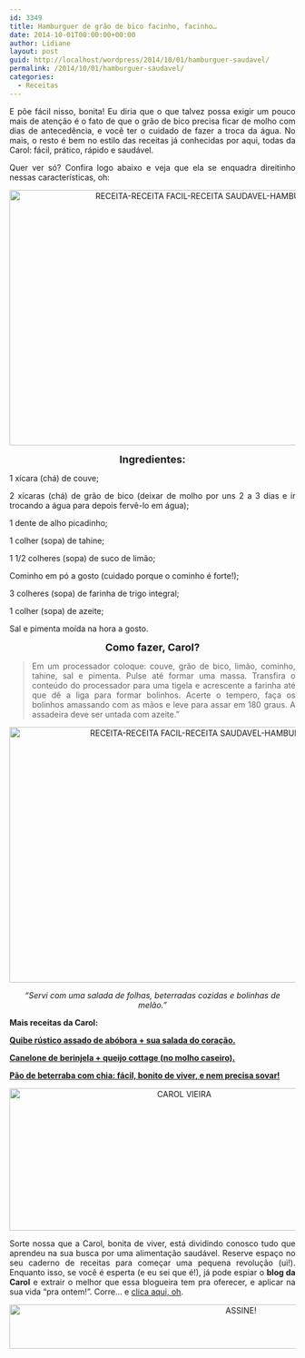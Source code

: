 ```yaml
---
id: 3349
title: Hamburguer de grão de bico facinho, facinho…
date: 2014-10-01T00:00:00+00:00
author: Lidiane
layout: post
guid: http://localhost/wordpress/2014/10/01/hamburguer-saudavel/
permalink: /2014/10/01/hamburguer-saudavel/
categories:
  - Receitas
---
```

<p align="justify">
  E põe fácil nisso, bonita! Eu diria que o que talvez possa exigir um pouco mais de atenção é o fato de que o grão de bico precisa ficar de molho com dias de antecedência, e você ter o cuidado de fazer a troca da água. No mais, o resto é bem no estilo das receitas já conhecidas por aqui, todas da Carol: fácil, prático, rápido e saudável.
</p>

<p align="justify">
  Quer ver só? Confira logo abaixo e veja que ela se enquadra direitinho nessas características, oh:
</p>

<p align="center">
  <a href="http://www.trololodemulher.com.br/blog/wp-content/uploads/2014/09/RECEITA-RECEITA-FACIL-RECEITA-SAUDAVEL-HAMBURGUER-GRAO-DE-BICO.jpg"><img class="alignnone size-full wp-image-10436" src="http://www.trololodemulher.com.br/blog/wp-content/uploads/2014/09/RECEITA-RECEITA-FACIL-RECEITA-SAUDAVEL-HAMBURGUER-GRAO-DE-BICO.jpg" alt="RECEITA-RECEITA FACIL-RECEITA SAUDAVEL-HAMBURGUER-GRAO DE BICO" width="800" height="450" /></a>
</p>

<p align="center">
  <strong><span style="font-size: large;">Ingredientes:</span></strong>
</p>

<p align="justify">
  1 xícara (chá) de couve;
</p>

<p align="justify">
  2 xícaras (chá) de grão de bico (deixar de molho por uns 2 a 3 dias e ir trocando a água para depois fervê-lo em água);
</p>

<p align="justify">
  1 dente de alho picadinho;
</p>

<p align="justify">
  1 colher (sopa) de tahine;
</p>

<p align="justify">
  1 1/2 colheres (sopa) de suco de limão;
</p>

<p align="justify">
  Cominho em pó a gosto (cuidado porque o cominho é forte!);
</p>

<p align="justify">
  3 colheres (sopa) de farinha de trigo integral;
</p>

<p align="justify">
  1 colher (sopa) de azeite;
</p>

<p align="justify">
  Sal e pimenta moída na hora a gosto.
</p>

<p align="center">
  <strong><span style="font-size: large;">Como fazer, Carol?</span></strong>
</p>

> <p align="justify">
>   Em um processador coloque: couve, grão de bico, limão, cominho, tahine, sal e pimenta. Pulse até formar uma massa. Transfira o conteúdo do processador para uma tigela e acrescente a farinha até que dê a liga para formar bolinhos. Acerte o tempero, faça os bolinhos amassando com as mãos e leve para assar em 180 graus. A assadeira deve ser untada com azeite.”
> </p>

<p align="center">
  <a href="http://www.trololodemulher.com.br/blog/wp-content/uploads/2014/09/RECEITA-RECEITA-FACIL-RECEITA-SAUDAVEL-HAMBURGUER-GRAO-DE-BICO21.jpg"><img class="alignnone size-full wp-image-10437" src="http://www.trololodemulher.com.br/blog/wp-content/uploads/2014/09/RECEITA-RECEITA-FACIL-RECEITA-SAUDAVEL-HAMBURGUER-GRAO-DE-BICO21.jpg" alt="RECEITA-RECEITA FACIL-RECEITA SAUDAVEL-HAMBURGUER-GRAO DE BICO[2]" width="800" height="450" /></a>
</p>

<p align="center">
  <em>“Servi com uma salada de folhas, beterradas cozidas e bolinhas de melão.”</em>
</p>

<p align="justify">
  <strong>Mais receitas da Carol:</strong>
</p>

<p align="justify">
  <a href="http://www.trololodemulher.com.br/2014/09/17/quibe-rustico-assado-abobora/" target="_blank"><strong>Quibe rústico assado de abóbora + sua salada do coração.</strong></a>
</p>

<p align="justify">
  <a href="http://www.trololodemulher.com.br/2014/07/28/canelone-berinjela-queijo/" target="_blank"><strong>Canelone de berinjela + queijo cottage (no molho caseiro).</strong></a>
</p>

<p align="justify">
  <a href="http://www.trololodemulher.com.br/2014/09/03/pao-de-beterraba/" target="_blank"><strong>Pão de beterraba com chia: fácil, bonito de viver, e nem precisa sovar!</strong></a>
</p>

<p align="center">
  <a href="http://www.trololodemulher.com.br/blog/wp-content/uploads/2014/07/CAROL-VIEIRA.png"><img class="alignnone size-full wp-image-10204" src="http://www.trololodemulher.com.br/blog/wp-content/uploads/2014/07/CAROL-VIEIRA.png" alt="CAROL VIEIRA" width="600" height="251" /></a>
</p>

<p align="justify">
  Sorte nossa que a Carol, bonita de viver, está dividindo conosco tudo que aprendeu na sua busca por uma alimentação saudável. Reserve espaço no seu caderno de receitas para começar uma pequena revolução (ui!). Enquanto isso, se você é esperta (e eu sei que é!), já pode espiar o <strong>blog da Carol</strong> e extrair o melhor que essa blogueira tem pra oferecer, e aplicar na sua vida “pra ontem!”. Corre… e <a href="http://mundocarolvieira.blogspot.com.br/" target="_blank">clica aqui, oh</a>.
</p>

<p align="center">
  <a href="http://feedburner.google.com/fb/a/mailverify?uri=BichaFemea&loc=en_US" target="_blank"><img class="alignnone size-full wp-image-10439" src="http://www.trololodemulher.com.br/blog/wp-content/uploads/2014/09/ASSINE.png" alt="ASSINE!" width="800" height="78" /></a>
</p>

<p align="justify">